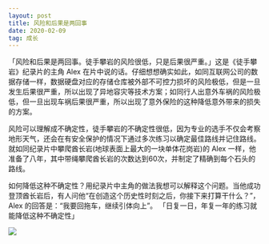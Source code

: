 ```yaml
---
layout: post
title: 风险和后果是两回事
date: 2020-02-09
tag: 成长
---
```


「风险和后果是两回事。徒手攀岩的风险很低，只是后果很严重。」这是《徒手攀岩》纪录片的主角 Alex 在片中说的话。仔细想想确实如此，如同互联网公司的数据存储一样，数据硬盘对应的存储仓库被外部不可控力损坏的风险极低，但是一旦发生后果很严重，所以出现了异地容灾等技术方案；如同行人出意外车祸的风险极低，但一旦出现车祸后果很严重，所以出现了意外保险的这种降低意外带来的损失的方案。

风险可以理解成不确定性，徒手攀岩的不确定性很低，因为专业的选手不仅会考察地形天气，还会在有安全保护的情况下通过多次练习以确定最佳路线并记住路线。就如同纪录片中攀爬酋长岩(地球表面上最大的一块单体花岗岩)的 Alex 一样，他准备了八年，其中带绳攀爬酋长岩的次数达到60次，并制定了精确到每个石头的路线。

如何降低这种不确定性？用纪录片中主角的做法我想可以解释这个问题。当他成功登顶酋长岩后，有人问他“在创造这个历史性时刻之后，你接下来打算干什么？”，Alex 的回答是：“我要回拖车，继续引体向上”。
「日复一日，年复一年的练习就能降低这种不确定性」

<img src="https://blogimage-1258616042.cos.ap-beijing.myqcloud.com/risk_and_consequence.jpg">